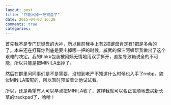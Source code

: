 ```yaml
---
layout: post
title: "只能出掉一把键盘了"
date: 2015-04-03 16:28
comments: true
categories: 
---
```

首先我不是专门玩键盘的大神，所以目前我手上有2把键盘肯定有1把是多余的了。本来还在打算你到底是要出掉哪一把的时候，威武的保洁阿姨帮我做出了这个艰难的决定。我的hhkb包装被阿姨无情地用双手撕开，直接导致箱说全的不可能，所以只能是把MINILA出掉了。

然后在群里问同事们是不是需要，没想到老严不知道什么时候也入手了rmbp，貌似MINILA蛮配的，所以暂时预留着让他试试看。

所以，还是希望有人可以早点把MINILA收了，这样我就可以名正言顺地去买新长草的trackpad了，哈哈！